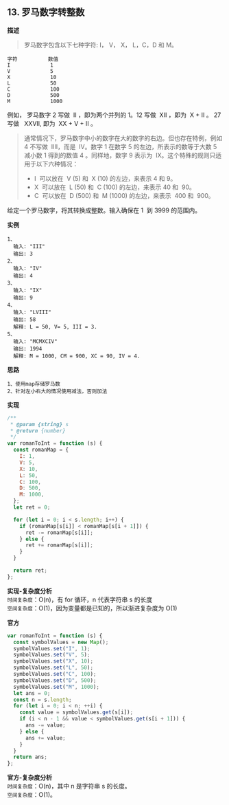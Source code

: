 ## 13. 罗马数字转整数

**描述**

> 罗马数字包含以下七种字符: I， V， X， L，C，D 和 M。

```
字符          数值
I             1
V             5
X             10
L             50
C             100
D             500
M             1000
```

例如， 罗马数字 2 写做  II ，即为两个并列的 1。12 写做  XII ，即为  X + II 。 27 写做   XXVII, 即为  XX + V + II 。

> 通常情况下，罗马数字中小的数字在大的数字的右边。但也存在特例，例如 4 不写做  IIII，而是  IV。数字 1 在数字 5 的左边，所表示的数等于大数 5 减小数 1 得到的数值 4 。同样地，数字 9 表示为  IX。这个特殊的规则只适用于以下六种情况：
>
> - I  可以放在  V (5) 和  X (10) 的左边，来表示 4 和 9。
> - X  可以放在  L (50) 和  C (100) 的左边，来表示 40 和  90。
> - C  可以放在  D (500) 和  M (1000) 的左边，来表示  400 和  900。

给定一个罗马数字，将其转换成整数。输入确保在 1  到 3999 的范围内。

**实例**

```
1、
  输入: "III"
  输出: 3
2、
  输入: "IV"
  输出: 4
3、
  输入: "IX"
  输出: 9
4、
  输入: "LVIII"
  输出: 58
  解释: L = 50, V= 5, III = 3.
5、
  输入: "MCMXCIV"
  输出: 1994
  解释: M = 1000, CM = 900, XC = 90, IV = 4.
```

**思路**

```
1、使用map存储罗马数
2、针对左小右大的情况使用减法，否则加法
```

**实现**

```js
/**
 * @param {string} s
 * @return {number}
 */
var romanToInt = function (s) {
  const romanMap = {
    I: 1,
    V: 5,
    X: 10,
    L: 50,
    C: 100,
    D: 500,
    M: 1000,
  };
  let ret = 0;

  for (let i = 0; i < s.length; i++) {
    if (romanMap[s[i]] < romanMap[s[i + 1]]) {
      ret -= romanMap[s[i]];
    } else {
      ret += romanMap[s[i]];
    }
  }

  return ret;
};
```

**实现-复杂度分析**  
`时间复杂度`：O(n)，有 for 循环，n 代表字符串 s 的长度  
`空间复杂度`：O(1)，因为变量都是已知的，所以渐进复杂度为 O(1)

**官方**

```js
var romanToInt = function (s) {
  const symbolValues = new Map();
  symbolValues.set("I", 1);
  symbolValues.set("V", 5);
  symbolValues.set("X", 10);
  symbolValues.set("L", 50);
  symbolValues.set("C", 100);
  symbolValues.set("D", 500);
  symbolValues.set("M", 1000);
  let ans = 0;
  const n = s.length;
  for (let i = 0; i < n; ++i) {
    const value = symbolValues.get(s[i]);
    if (i < n - 1 && value < symbolValues.get(s[i + 1])) {
      ans -= value;
    } else {
      ans += value;
    }
  }
  return ans;
};
```

**官方-复杂度分析**  
`时间复杂度`：O(n)，其中 n 是字符串 s 的长度。  
`空间复杂度`：O(1)。

